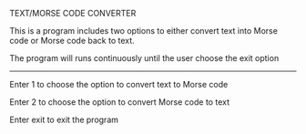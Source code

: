 TEXT/MORSE CODE CONVERTER

This is a program includes two options to either convert text into Morse code
or Morse code back to text.

The program will runs continuously until the user choose the exit option

---
Enter 1 to choose the option to convert text to Morse code

Enter 2 to choose the option to convert Morse code to text

Enter exit to exit the program